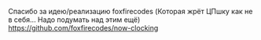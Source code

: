 Спасибо за идею/реализацию foxfirecodes (Которая жрёт ЦПшку как не в себя... Надо подумать над этим ещё)
https://github.com/foxfirecodes/now-clocking
